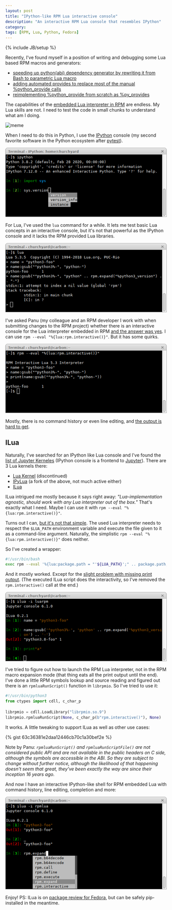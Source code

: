 ```yaml
---
layout: post
title: "IPython-like RPM Lua interactive console"
description: "An interactive RPM Lua console that resembles IPython"
category: 
tags: [RPM, Lua, Python, Fedora]
---
```

{% include JB/setup %}

Recently, I've found myself in a position of writing and debugging some Lua based RPM macros and generators:

- [speeding up python(abi) dependency generator by rewriting it from Bash to parametric Lua macro](https://github.com/rpm-software-management/rpm/pull/1153)
- [adding automated provides to replace most of the manual %python_provide calls](https://src.fedoraproject.org/rpms/python-rpm-generators/pull-request/7)
- [reimplementing %python_provide from scratch as %py_provides](https://src.fedoraproject.org/rpms/python-rpm-macros/pull-request/52)

The capabilities of the [embedded Lua interpreter in RPM](https://rpm.org/user_doc/lua.html) are endless. My Lua skills are not. I need to test the code in small chunks to understand what am I doing.

![meme](https://i.kym-cdn.com/entries/icons/original/000/008/342/ihave.jpg)

When I need to do this in Python, I use the [IPython](https://ipython.org/) console (my second favorite software in the Python ecosystem after [pytest](https://docs.pytest.org/)).

![IPython console](/assets/2020-05-14-ilua-rpm-console/ipython.png)

For Lua, I've used the `lua` command for a while. It lets me test basic Lua concepts in an interactive console, but it's not that powerful as the IPython console and it lacks the RPM provided Lua libraries.

![Basic Lua console](/assets/2020-05-14-ilua-rpm-console/lua.png)

I've asked Panu (my colleague and an RPM developer I work with when submitting changes to the RPM project) whether there is an interactive console for the Lua interpreter embedded in RPM [and the answer was yes](https://github.com/rpm-software-management/rpm/pull/1153#discussion_r401514078). I can use `rpm --eval "%{lua:rpm.interactive()}"`. But it has some quirks.

![Basic RPM Lua interactive shell](/assets/2020-05-14-ilua-rpm-console/rpm-interactive.png)

Mostly, there is no command history or even line editing, and [the output is hard to get](https://github.com/rpm-software-management/rpm/issues/1215).

## ILua

Naturally, I've searched for an IPython like Lua console and I've found the [list of Jupyter Kerneles](https://github.com/jupyter/jupyter/wiki/Jupyter-kernels) (IPython console is a frontend to [Jupyter](https://jupyter.org/)). There are 3 Lua kernels there:

- [Lua Kernel](https://github.com/neomantra/lua_ipython_kernel) (discontinued)
- [IPyLua](https://github.com/pakozm/IPyLua) (a fork of the above, not much active either)
- [ILua](https://github.com/guysv/ilua)

ILua intrigued me mostly because it says right away: *"Lua-implementation agnostic, should work with any Lua interpreter out of the box."* That's exactly what I need. Maybe I can use it with `rpm --eval "%{lua:rpm.interactive()}"`.

Turns out I can, [but it's not that simple](https://github.com/guysv/ilua/issues/10). The used Lua interpreter needs to respect the `$LUA_PATH` environment variable and execute the file given to it as a command-line argument. Naturally, the simplistic `rpm --eval "%{lua:rpm.interactive()}"` does neither.

So I've created a wrapper:

```bash
#!/usr/bin/bash
exec rpm --eval '%{lua:package.path = "'${LUA_PATH}';" .. package.path;'"$(cat "$@")"';rpm.interactive()}'
```

And it mostly worked. Except for the [slight problem with missing print output](https://github.com/rpm-software-management/rpm/issues/1215). (The executed ILua script does the interactivity, so I've removed the `rpm.interactive()` call at the end.)

![ILua using a Bash wrapper over RPM Lua](/assets/2020-05-14-ilua-rpm-console/bash-wrapper.png)

I've tried to figure out how to launch the RPM Lua interpreter, not in the RPM macro expansion mode (that thing eats all the print output until the end). I've done a little RPM symbols lookup and source reading and figured out there is an `rpmluaRunScript()` function in `librpmio`. So I've tried to use it:

```python
#!/usr/bin/python3
from ctypes import cdll, c_char_p

librpmio = cdll.LoadLibrary("librpmio.so.9")
librpmio.rpmluaRunScript(None, c_char_p(b"rpm.interactive()"), None)
```

It works. A little tweaking to support ILua as well as other use cases:

{% gist 63c36381e2daa12446cb70c1a30bef2e %}

Note by Panu: *`rpmluaRunScript()` and `rpmluaRunScriptFile()` are not considered public API and are not available in the public headers on C side, although the symbols are accessible in the ABI. So they are subject to change without further notice, although the likelihood of that happening doesn't seem that great, they've been exactly the way are since their inception 16 years ago.*

And now I have an interactive IPython-like shell for RPM embedded Lua with command history, line editing, completion and more:

![ILua using a Python ctypes wrapper over RPM Lua](/assets/2020-05-14-ilua-rpm-console/irpmlua.png)

Enjoy! PS: ILua is on [package review for Fedora](https://bugzilla.redhat.com/show_bug.cgi?id=1834280), but can be safely pip-installed in the meantime.
